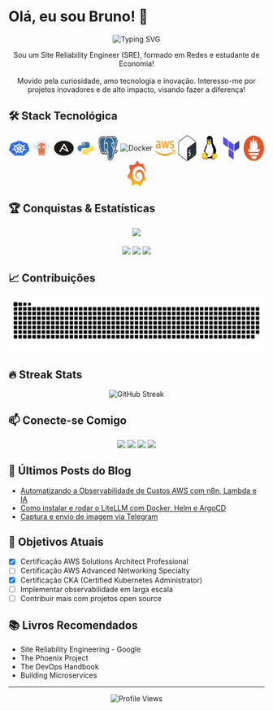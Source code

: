 # Olá, eu sou Bruno! 👋

<div align="center">
  <img src="https://readme-typing-svg.herokuapp.com?font=Fira+Code&weight=500&size=40&pause=1000&color=2E8BC0&center=true&vCenter=true&width=900&height=100&lines=SRE+%7C+DevOps+%7C+Cloud+Engineer;Infraestrutura+%7C+Automa%C3%A7%C3%A3o+%7C+Observabilidade" alt="Typing SVG" />
</div>

<p align="center">
  Sou um Site Reliability Engineer (SRE), formado em Redes e estudante de Economia!
  <br/>
  <br/>
  Movido pela curiosidade, amo tecnologia e inovação. Interesso-me por projetos inovadores e de alto impacto, visando fazer a diferença!
</p>

## 🛠️ Stack Tecnológica

<div align="center">
  <img align="center" alt="h1n1-K8s" height="30" width="40" src="https://raw.githubusercontent.com/devicons/devicon/master/icons/kubernetes/kubernetes-plain.svg">
  <img align="center" alt="h1n1-Argo" height="30" width="40" src="https://raw.githubusercontent.com/devicons/devicon/master/icons/argocd/argocd-original.svg">
  <img align="center" alt="h1n1-ansible" height="30" width="40" src="https://raw.githubusercontent.com/devicons/devicon/master/icons/ansible/ansible-original.svg">
  <img align="center" title="Python" alt="Python" height="30" width="40" src="https://raw.githubusercontent.com/devicons/devicon/master/icons/python/python-original.svg">
  <img align="center" title="PostgreSQL" alt="PostgreSQL" height="50" width="40" src="https://raw.githubusercontent.com/devicons/devicon/master/icons/postgresql/postgresql-original.svg">
  <img align="center" title="Docker" alt="Docker" height="50" width="40" src="https://cdn.jsdelivr.net/gh/devicons/devicon/icons/docker/docker-original.svg">
  <img align="center" title="AWS" alt="AWS" height="50" width="40" src="https://raw.githubusercontent.com/devicons/devicon/master/icons/amazonwebservices/amazonwebservices-plain-wordmark.svg">
  <img align="center" title="bash" alt="bash" height="50" width="40" src="https://raw.githubusercontent.com/devicons/devicon/master/icons/bash/bash-original.svg">
  <img align="center" title="Tux" alt="Linux" height="50" width="40" src="https://raw.githubusercontent.com/devicons/devicon/master/icons/linux/linux-original.svg">
  <img align="center" title="Terraform" alt="Terraform" height="50" width="40" src="https://raw.githubusercontent.com/devicons/devicon/master/icons/terraform/terraform-original.svg">
  <img align="center" title="Prometheus" alt="Prometheus" height="50" width="40" src="https://raw.githubusercontent.com/devicons/devicon/master/icons/prometheus/prometheus-original.svg">
  <img align="center" title="Grafana" alt="Grafana" height="50" width="40" src="https://raw.githubusercontent.com/devicons/devicon/master/icons/grafana/grafana-original.svg">
</div>

## 🏆 Conquistas & Estatísticas

<div align="center">
  <img src="https://github-profile-trophy.vercel.app/?username=brunoh1n1&theme=algolia&row=1&column=7&no-frame=true&no-bg=true" />
  <br><br>
  <img src="https://img.shields.io/github/followers/brunoh1n1?label=Seguidores&style=social" />
  <img src="https://img.shields.io/github/contributions/this-year/brunoh1n1?label=Contribui%C3%A7%C3%B5es%20este%20ano" />
  <img src="https://img.shields.io/github/stars/brunoh1n1?style=social" />
</div>

## 📈 Contribuições

<div align="center">
  <img align="center" alt="Snake contribution" src="https://github.com/brunoh1n1/brunoh1n1/blob/output/github-contribution-grid-snake.svg" />
</div>

## 🔥 Streak Stats

<div align="center">
  <img src="https://github-readme-streak-stats.herokuapp.com/?user=brunoh1n1&theme=algolia" alt="GitHub Streak" />
</div>

## 📫 Conecte-se Comigo

<div align="center">
  <a href="https://instagram.com/cloudprotegida" target="_blank"><img src="https://img.shields.io/badge/-Instagram-%23E4405F?style=for-the-badge&logo=instagram&logoColor=white" target="_blank"></a>
  <a href="https://www.linkedin.com/in/bruno-cavalcanti-sre/" target="_blank"><img src="https://img.shields.io/badge/-LinkedIn-%230077B5?style=for-the-badge&logo=linkedin&logoColor=white"target="_blank"></a>
  <a href="https://www.youtube.com/@cloudprotegida" target="_blank"><img src="https://img.shields.io/badge/YouTube-FF0000?style=for-the-badge&logo=youtube&logoColor=white" target="_blank"></a>
  <a href="mailto:seu-email@dominio.com"><img src="https://img.shields.io/badge/-Gmail-%23333?style=for-the-badge&logo=gmail&logoColor=white" target="_blank"></a>
</div>

## 📝 Últimos Posts do Blog

<!-- BLOG-POST-LIST:START -->
- [Automatizando a Observabilidade de Custos AWS com n8n, Lambda e IA](https://medium.com/@bruno-cavalcanti-sre/automatizando-a-observabilidade-de-custos-aws-com-n8n-lambda-e-ia-1073dc8bf8ae)
- [Como instalar e rodar o LiteLLM com Docker, Helm e ArgoCD](https://medium.com/@bruno-cavalcanti-sre/como-instalar-e-rodar-o-litellm-com-docker-helm-e-argocd-79f011d7820e)
- [Captura e envio de imagem via Telegram](https://medium.com/@bruno-cavalcanti-sre/captura-e-envio-de-imagem-via-telegram-1a83996d2744)
<!-- BLOG-POST-LIST:END -->

## 🎯 Objetivos Atuais

- [x] Certificação AWS Solutions Architect Professional
- [ ] Certificação AWS Advanced Networking Specialty
- [x] Certificação CKA (Certified Kubernetes Administrator)
- [ ] Implementar observabilidade em larga escala
- [ ] Contribuir mais com projetos open source

## 📚 Livros Recomendados

- Site Reliability Engineering - Google
- The Phoenix Project
- The DevOps Handbook
- Building Microservices

---

<div align="center">
  <img src="https://komarev.com/ghpvc/?username=brunoh1n1&color=blueviolet" alt="Profile Views" />
</div>


